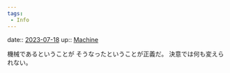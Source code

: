 ```yaml
---
tags:
 - Info
---
```


date:: [2023-07-18](/Daily_Note/2023-07-18.md)
up:: [Machine](Bar/Novel/Topics/Machine.md)

機械であるということが
そうなったということが正義だ。
決意では何も変えられない。